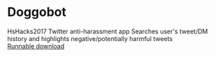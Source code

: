 # Doggobot
HsHacks2017
Twitter anti-harassment app
Searches user's tweet/DM history and highlights negative/potentially harmful tweets
<br />
[Runnable download](https://github.com/Tetragonal/Doggobot/releases)
